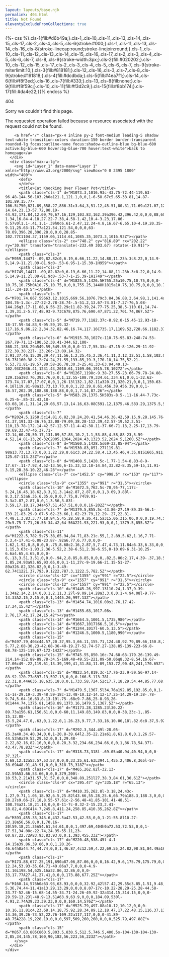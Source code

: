 ```yaml
---
layout: layouts/base.njk
permalink: 404.html
title: Not Found
eleventyExcludeFromCollections: true
---
```


{%- css %}.cls-1{fill:#d6b49a;}.cls-1,.cls-10,.cls-11,.cls-13,.cls-14,.cls-15,.cls-17,.cls-2,.cls-4,.cls-5,.cls-6{stroke:#000;}.cls-1,.cls-11,.cls-13,.cls-14,.cls-16,.cls-8{stroke-linecap:round;stroke-linejoin:round;}.cls-1,.cls-10,.cls-11,.cls-12,.cls-13,.cls-14,.cls-15,.cls-16,.cls-17,.cls-2,.cls-3,.cls-4,.cls-5,.cls-6,.cls-7,.cls-8,.cls-9{stroke-width:3px;}.cls-2{fill:#020202;}.cls-10,.cls-12,.cls-15,.cls-17,.cls-2,.cls-3,.cls-4,.cls-5,.cls-6,.cls-7,.cls-9{stroke-miterlimit:10;}.cls-3{fill:#818181;}.cls-12,.cls-16,.cls-3,.cls-7,.cls-8,.cls-9{stroke:#191818;}.cls-4{fill:#dcdbda;}.cls-5{fill:#4ea7f1;}.cls-14,.cls-6{fill:#f8f3ed;}.cls-16,.cls-7{fill:#333;}.cls-13,.cls-8{fill:none;}.cls-9{fill:#f8f59c;}.cls-10,.cls-11{fill:#f3d2c9;}.cls-15{fill:#8bb174;}.cls-17{fill:#da4e22;}{% endcss %}

<main>
  <div class="h-screen w-screen flex items-center">
    <div class="container flex flex-col md:flex-row items-center justify-center px-5">
      <div class="mx-auto max-w-md">
        <div class="text-5xl font-dark font-bold">404</div>
        <p class="text-2xl md:text-3xl font-light leading-normal">Sorry we couldn't find this page.</p>
        <p class="mb-8">The requested operation failed because a resource associated with the request could not be found.</p>

        <a href="/" class="px-4 inline py-2 font-medium leading-5 shadow text-white transition-colors duration-150 border border-transparent rounded-lg focus:outline-none focus:shadow-outline-blue bg-blue-600 active:bg-blue-600 hover:bg-blue-700 hover:text-white">back to homepage</a>
      </div>
      <div class="max-w-lg">
        <svg id="Layer_1" data-name="Layer 1" xmlns="http://www.w3.org/2000/svg" viewBox="0 0 2395 1800" width="400">
          <defs>
          </defs>
          <title>Cat Knocking Over Flower Pot</title>
          <path class="cls-1" d="M1073.3,1016.93c-43.75-72.44-119.63-96.48-144.56-103.2h0a121.1,121.1,0,0,1-6-58.67c5.65-38.81,14.87-101.89,15.77-106.5L750,821.89,558.27,886.31c3.64,3,51.12,45.51,80.31,71.69a121.07,121.07,0,0,1,33,48.89h0c-14.84,21.13-57.72,88.19-44.92,171.84,12.09,79,67.16,129,103.83,162.39a396.42,396.42,0,0,0,88,60.44,121.54,121.54,0,0,0,98.43,19.6c5.76-1.34,16.84-4.18,27.22-7.38,4.58-1.42,10.4-3.23,17.06-5.57v0l1.1-.41,1.1-.39h0c6.61-2.47,12.24-4.8,16.67-6.65,10-4.19,20.35-9.11,25.63-11.77a121.54,121.54,0,0,0,63-78.09,396.28,396.28,0,0,0,28.85-102.77C1104.37,1159.06,1114.61,1085.35,1073.3,1016.93Z"></path>
          <ellipse class="cls-2" cx="748.2" cy="816.89" rx="202.22" ry="30.98" transform="translate(-233.49 303.67) rotate(-19.91)"></ellipse>
          <path class="cls-3" d="M959,1447l-.09,82.82c0,6.19,6.66,11.22,14.88,11.23h.3c8.22,0,14.9-5,14.9-11.2l.09-81.9c0-.53-6.95-1-15.39-1H959"></path>
          <path class="cls-3" d="M1749,1447l-.09,82.82c0,6.19,6.66,11.22,14.88,11.23h.3c8.22,0,14.9-5,14.9-11.2l.09-81.9c0-.53-7-1-15.39-1H1749"></path>
          <path class="cls-4" d="M1825.5,1426.5H755.25a10.75,10.75,0,0,0-10.75,10.75h0A10.75,10.75,0,0,0,755.25,1448H1815a10.75,10.75,0,0,0,10.74-11l-.24-10.5"></path>
          <path class="cls-5" d="M701.74,867.5S663.12,1015,669.56,1076.79c3.84,36.88,2.64,98,1,141.4a52.4,52.4,0,0,1-104.76-1.3c-.27-22-2.78-38.74-.5-51.2,13.67-74.81-7.27-76,5.08-144.26q3.17-11.08,6.56-22.29c11.82-39,24.77-75.25,38.5-110.61,14.74-1.39,31.2-5.77,48.93-9.73C678,875.76,690.47,871.22,701.74,867.5Z"></path>
          <path class="cls-5" d="M719.77,1182.37c-8.92,0-15.45-12.93-18-18-17.59-34.83,9-95.59,19.32-117.16,9.86,22.2,34.32,82.46,16.74,117.16C735.17,1169.52,728.66,1182.37,719.77,1182.37Z"></path>
          <path class="cls-6" d="M1915.78,1027c-110.75-95.83-248-74.53-267.79-71.13-190.52,30.41-344.62,100-368.21,188.29a549.59,549.59,0,0,0-11.7,55.33c-47.15-8-126.29-11.92-172.38,38.22l-.23.26c-13.09,14.32-3.91,37.46,15.39,39.47,11.56,1.2,25.45,2.36,41.11,3.12,32.51,1.58,102.09,52,145.66,85.51A156.16,156.16,0,0,0,1404.34,1419l.66,0c12.09,8.11,44,27.11,88.17,26.43a153,153,0,0,0,66.95-16.73l160.38-2.2c74.24,21.55,133.85,19.3,170.18,14.75,52.21-6.53,71.81-19.57,80.58-26.78,30.3-25,41.33-63.94,49.13-102.93C2036.41,1231.43,2010.61,1109.06,1915.78,1027Z"></path>
          <path class="cls-6" d="M1267,1198c-9.38-27.55-23.66-79.78-24.88-129.15a393.76,393.76,0,0,1,12.55-108.79,334.61,334.61,0,0,1-32.62-173.74,17.07,17.07,0,0,1,26-13l132.1,82.11a320.21,320.21,0,0,1,150.63-4.18l119.81-98a13.73,13.73,0,0,1,22.29,8.61,456.39,456.39,0,0,1-16.57,202.39,188.88,188.88,0,0,1,7.14,87.26"></path>
          <path class="cls-5" d="M583.29,1375.5H583s-8.5-.11-16.44-7.73c-6.25-6-.85-32.43,18-63.08,16.1,31.14,20.08,57.13,14.16,63.08C591.12,1375.46,583.29,1375.5,583.29,1375.5Z"></path>
          <path class="cls-7" d="M2024.5,1260.5c14.81,6.82,38.24,20.41,54,46,36.42,59.15,9.28,145.76-41.37,191.33-36.76,33.08-79.09,38.28-112.39,42.57-19.52,2.51-110,13.78-172.14-42.57-12.57-11.4-42-38.11-37.66-71.13,2.25-17,13.79-39.69,33.47-46,37.71-12.14,60.28,50.17,131.09,57.83,10.2,1.1,53.88,4.58,88-23,5.59-4.52,14.81-13,26-32C2005,1364,2024.43,1323.52,2024.5,1260.5Z"></path>
          <path class="cls-8" d="M1560.5,1428.5s69-32,85-94"></path>
          <path class="cls-7" d="M1530.83,851.27l119.81-98a13.73,13.73,0,0,1,22.29,8.61c3.24,22.58,4.13,45.46,4.35,81S1665,911,1656.5,964.5a284.8,284.8,0,0,0-125.67-113.23Z"></path>
          <path class="cls-8" d="M1408.5,1420.5c-1.77-1.54-8.83-8-9-17.67-.11-7.92,4.52-13.56,6-15.33,12.18-14.84,33.82-8.35,59-15,11.91-3.15,28.36-10.22,46-28"></path>
          <ellipse class="cls-7" cx="1452.5" cy="998.5" rx="153" ry="117"></ellipse>
          <circle class="cls-9" cx="1355" cy="991" r="31.5"></circle>
          <path class="cls-10" d="M1672.5,762.5s-70,95-77,117c-5.24,16.45,18.62,8.3,31,3.14a2.87,2.87,0,0,1,3.69,3.88l-8.3,17.53a6.35,6.35,0,0,0,7.75,8.74l9.91-3.3a2.87,2.87,0,0,1,3.56,3.83l-3.59,17.18,17,34a457.51,457.51,0,0,0,16-202Z"></path>
          <path class="cls-7" d="M1379.5,855.5c-43.86-27.19-89.35-56.1-133.21-83.29-9.07-5.62-23.66,1.62-23.79,12.29-.27,22.81-4,48.1,3,83,3.77,18.84,5.45,28.58,9.26,41.5a315.06,315.06,0,0,0,19.74,50.5,199,199,0,0,1,18-29c5.75-7.71,26.56-34.42,64-56A221.93,221.93,0,0,1,1379.5,855.5Z"></path>
          <path class="cls-11" d="M1222.5,782.5s75.38,65.94,84.71,83.21c.55,1,2.89,5.62,1.16,7.71-3.3,4-17.41-6.08-23.87-.92a6.77,6.77,0,0,0-1.62,1.92,8,8,0,0,0,.75,8.68c2.16,2.87,5,7.47,4.73,11.84a6.33,6.33,0,0,1-1.15,3.63c-1.93,2.36-5.52,2.38-6.51,2.38-6.55,0-10.09-6.31-10.25-6.6a4.65,4.65,0,0,0-6,.13,3.51,3.51,0,0,0-.94,2,8.85,8.85,0,0,0,.82,5.06c2.17,4.39-.37,18.55-1.85,24.93a93.65,93.65,0,0,1-11,27c-9-19.66-21.15-51-27-89a326.82,326.82,0,0,1-3.49-62.74C1221.37,793.9,1222,787.3,1222.5,782.5Z"></path>
          <circle class="cls-12" cx="1355" cy="991" r="22.5"></circle>
          <circle class="cls-9" cx="1557" cy="991" r="31.5"></circle>
          <circle class="cls-12" cx="1557" cy="991" r="22.5"></circle>
          <path class="cls-10" d="M1445.26,997.13l10.24,1.37,9.39-1.34a2.14,2.14,0,0,1,2.11,3.27l-9.09,14.28a3,3,0,0,1-4.94.08l-9.77-14.33A2.15,2.15,0,0,1,1445.26,997.13Z"></path>
          <path class="cls-13" d="M1454.74,1016.08s2.76,17.42-17.24,15.42"></path>
          <path class="cls-13" d="M1455.63,1017.08s-2.76,17.42,17.24,15.42"></path>
          <path class="cls-14" d="M1664.5,1001.5,1735,980"></path>
          <path class="cls-14" d="M1667,1017l66.5,10.5"></path>
          <path class="cls-14" d="M1244,1017l-60.5,13.5"></path>
          <path class="cls-14" d="M1246.5,1000.5,1180,990"></path>
          <path class="cls-15" d="M497.79,404c44.57,20.37,95.3,66.11,155.71,124.48,92.79,89.66,150.8,234.43,169,289-5.77,2.68-30.23-42.68-36-40-19.27-52.74-57.27-138.85-139-223-66.8-68.78-125-119.67-172-142Z"></path>
          <path class="cls-15" d="M745.55,850.16c-74.68-63-179.26-139.49-214.14-152.89-89.78-34.5-169.48-49.55-221.09-50.06q8.32-8.54,16.67-17.06c49-.22,119.61,13.39,199,41,31.84,11.09,153.72,90.48,241,170.65Z"></path>
          <path class="cls-15" d="M823.54,819.3c-17.76-23.9-59.56-97.14-83.92-120.77a597.13,597.13,0,0,0-166.5-113.78l-22.31,8.44A635.18,635.18,0,0,1,733.58,724.52c17.7,18.29,54.44,85.77,68.42,104Z"></path>
          <path class="cls-7" d="M1479.5,1367.5l34,76a192.85,192.85,0,0,1-51-1s-29.19-3.39-48.59-18c-13.48-10.12-14.12-17.25-14.29-19.38-.78-9.74,5.64-16.63,8.13-19l.75-.68c9-7.86,25-8.93,26-9C1444.74,1375.81,1458.89,1373.16,1479.5,1367.5Z"></path>
          <path class="cls-16" d="M1173.28,1285.23l30.22-89.73a156.61,156.61,0,0,0-60,11,149.83,149.83,0,0,0-38,23c-1,.85-15,12.88-15.5,24.47,0,.63,0,1.22,0,1.26.23,9.77,7.33,16,10.06,18l.82.6c8.37,5.92,18.58,5.26,33.63,5.63,8.49.21,12.73.32,18,1A113.17,113.17,0,0,1,1173.28,1285.23Z"></path>
          <path class="cls-17" d="M292.3,344.49l-28.05-15.3a40.34,40.34,0,0,1-20.8-39.64l2.35-22.21a61.8,61.8,0,0,1,26.57-44.52h0a29.52,29.52,0,0,1,29.48-2.22,82.16,82.16,0,0,0,8.28,3.32,234.66,234.66,0,0,1,86.78,54.37l-43.47,78.83Z"></path>
          <path class="cls-17" d="M318.73,318l-.69.05a40.94,40.94,0,0,0-37,32l-2.68,12.12a53.57,53.57,0,0,0,33.25,61.63L394.1,455.2,406.8,365l-57-38.69A48.91,48.91,0,0,0,318.73,318Z"></path>
          <path class="cls-17" d="M465,262.82l-32.13-42.59A53.66,53.66,0,0,0,379,200l-10.53,2.21A31.57,31.57,0,0,0,348.89,251l27,38.3,84.61,30.61Z"></path>
          <circle class="cls-9" cx="395.47" cy="335.18" r="65.13"></circle>
          <path class="cls-17" d="M410.35,262.8l-3.18,24.43c-1.27,9.71,1.05,18.92,6.5,25.82l43.66,55.28,25.6,66.79a188.3,188.3,0,0,0,13.53-28.27s9.66-27.18,8.55-57.61c-2-56.48-41.85-101.41-48.51-108.74a21.18,21.18,0,0,0-11-7c-8.32-2-15.23,2.41-18.82,4.69C414.7,245.8,411.24,258.85,410.35,262.8Z"></path>
          <path class="cls-17" d="M393,455.33,343.6,432.5a42.53,42.53,0,0,1-21-55.8l10.27-23.18a56,56,0,0,1,70.16-30l59.18,21.35A54.61,54.61,0,0,1,497.69,404h0a72.53,72.53,0,0,1-17.51,34.08c-22.74,24.35-55.11,23-60.87,22.72A83.93,83.93,0,0,1,393,455.33Z"></path>
          <path class="cls-17" d="M220.48,538.45l-4.1-14.15a39.86,39.86,0,0,1,20.26-46.64h0a44.74,44.74,0,0,1,46.87,4c12.59,4.22,69.55,24.82,98.81,84.49a161.75,161.75,0,0,1,16.25,66.83A8.26,8.26,0,0,1,386,640.17Z"></path>
          <path class="cls-17" d="M173.88,677.25,191,690a87.06,87.06,0,0,0,16.42,9.6,175.79,175.79,0,0,0,21.43,7.83c15.81,4.64,54.81,16.06,98.18.1,33.26-12.24,53.93-35,64.71-49.86a7,7,0,0,0-4.9-11.16L198.54,625.16a32.86,32.86,0,0,0-33,17.77A27.41,27.41,0,0,0,173.88,677.25Z"></path>
          <path class="cls-17" d="M160.14,576h0a63.93,63.93,0,0,0,32.92,42l57.42,29.55c3.85,1.51,9.48,3.61,16.37,5.82a265.52,265.52,0,0,0,45,10.4c27.27,3.24,57.36-5.36,74.44-11.41a13.29,13.29,0,0,0,8.07-17c-10.22-28.29-25.28-44.58-33.77-52.46-15.68-14.55-34.71-24.26-49.92-32a314.15,314.15,0,0,0-29.59-13.23l-48.9-13.51A63.9,63.9,0,0,0,184.09,530l-4.91,2.74A39.23,39.23,0,0,0,160.14,576Z"></path>
          <path class="cls-17" d="M525.79,497.88a10.12,10.12,0,0,0-10.16,11.81c4,23.68,14.18,75.92,28.34,89.12,18.47,17.22,48.15,116.37,130.7,95.46,56.68-14.36,39.26-73.52,22.76-109.22a117,117,0,0,0-41.89-48.75A228.19,228.19,0,0,0,597,509,260,260,0,0,0,525.79,497.88Z"></path>
          <path class="cls-15" d="M857.63,805C860.5,803.5,830.5,512.5,746.5,400.5s-104-130-104-130-2,85,34,145,78,160,90,182,56,223,56,223Z"></path>
        </svg>
      </div>
    </div>
  </div>
</main>

<!--

Read more: https://www.11ty.dev/docs/quicktips/not-found/

This will work for both GitHub pages and Netlify:

* https://help.github.com/articles/creating-a-custom-404-page-for-your-github-pages-site/
* https://www.netlify.com/docs/redirects/#custom-404

-->
